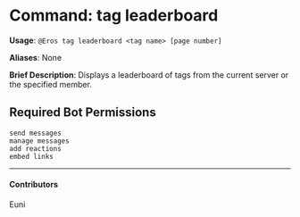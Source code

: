 # Command: tag leaderboard


**Usage**: `@Eros tag leaderboard <tag name> [page number]`

**Aliases**: None

**Brief Description**: Displays a leaderboard of tags from the current server or the specified member.



## Required Bot Permissions

```
send messages
manage messages
add reactions
embed links
```


---

#### Contributors


Euni
